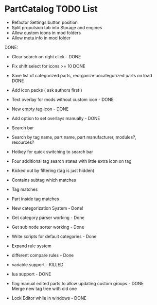 PartCatalog TODO List
===========

* Refactor Settings button position
* Split propulsion tab into Storage and engines
* Allow custom icons in mod folders
* Allow meta info in mod folder




DONE:
* Clear search on right click - DONE
* Fix shift select for icons >= 10 DONE
* Save list of categorized parts, reorganize uncategorized parts on load DONE

* Add icon packs ( ask authors first )
* Text overlay for mods without custom icon - DONE
 * New empty tag icon - DONE
 * Add option to set overlays manually - DONE
* Search bar
 * Search by tag name, part name, part manufacturer, modules?, resources?
 * Hotkey for quick switching to search bar
 * Four additional tag search states with little extra icon on tag
  * Kicked out by filtering (tag is just hidden) 
  * Contains subtag which matches 
  * Tag matches
  * Part inside tag matches
* New categorization System - Done!
 * Get category parser working - Done
 * Get sub node sorter working - Done
 * Write scripts for default categories - Done
 * Expand rule system
  * different compare rules - Done
  * variable support - KILLED
  * lua support - DONE
 * flag manual edited parts to allow updating custom groups - DONE Merge new tag tree with old one
* Lock Editor while in windows - DONE